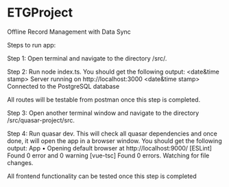 # ETGProject
Offline Record Management with Data Sync

Steps to run app:

Step 1: Open terminal and navigate to the directory /src/.

Step 2: Run node index.ts.
You should get the following output: 
<date&time stamp> Server running on http://localhost:3000
<date&time stamp> Connected to the PostgreSQL database

All routes will be testable from postman once this step is completed.

Step 3: Open another terminal window and navigate to the directory /src/quasar-project/src.

Step 4: Run quasar dev.
This will check all quasar dependencies and once done, it will open the app in a browser window.
You should get the following output:
App • Opening default browser at http://localhost:9000/ 
[ESLint] Found 0 error and 0 warning 
[vue-tsc] Found 0 errors. Watching for file changes.

All frontend functionality can be tested once this step is completed
